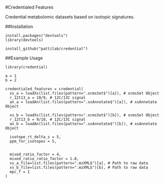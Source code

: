 
#Credentialed Features

Credential metabolomic datasets based on isotopic signatures.


##Installation

    install.packages("devtools")
    library(devtools)
    
    install_github("pattilab/credential")



##Example Usage

    library(credential)

    a = 1
    b = 2

    credentialed_features = credential(
      xs_a = loadXs(list.files(pattern=".xcmsSet$")[a]), # xcmsSet Object
      r_12t13_a = 10/9, # 12C/13C signal
      an_a = loadAn(list.files(pattern=".xsAnnotate$")[a]), # xsAnnotate Object
  
      xs_b = loadXs(list.files(pattern=".xcmsSet$")[b]), # xcmsSet Object
      r_12t13_b = 9/10, # 12C/13C signal
      an_b = loadAn(list.files(pattern=".xsAnnotate$")[b]), # xsAnnotate Object
  
      isotope_rt_delta_s = 5,
      ppm_for_isotopes = 5,
  
  
      mixed_ratio_factor = 4,
      mixed_ratio_ratio_factor = 1.8,
      xs_a_file=list.files(pattern=".mzXML$")[a], # Path to raw data
      xs_b_file=list.files(pattern=".mzXML$")[b], # Path to raw data
      mpc_f = 1
    )